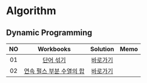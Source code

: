 # Algorithm 

## Dynamic Programming
|<center>NO|                   <center>Workbooks                   |          <center>Solution          |<center>Memo|
|:---:|:-----------------------------------------------------:|:----------------------------------:|:---:|
|01| [단어 섞기](https://www.acmicpc.net/problem/9177) | [바로가기](./Solution/단어%20섞기) | |
|02| [연속 펄스 부분 수열의 합](https://school.programmers.co.kr/learn/courses/30/lessons/161988) | [바로가기](./Solution/연속%20펄스%20부분%20수열의%20합) ||



